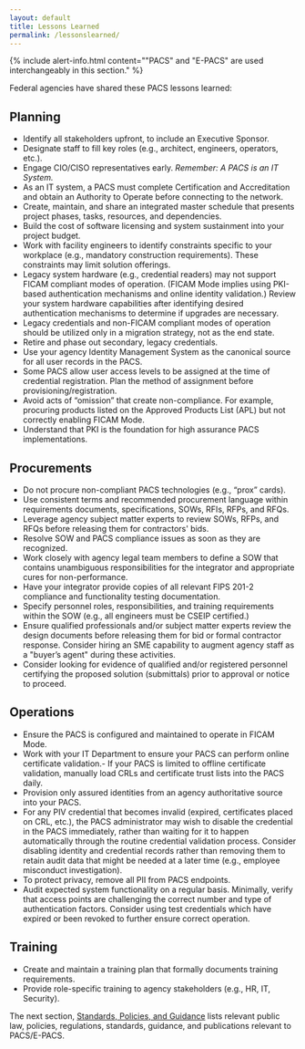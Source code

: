 ```yaml
---
layout: default
title: Lessons Learned
permalink: /lessonslearned/
---
```


{% include alert-info.html content="\"PACS\" and \"E-PACS\" are used interchangeably in this section." %}

Federal agencies have shared these PACS lessons learned:

## Planning
- Identify all stakeholders upfront, to include an Executive Sponsor.
- Designate staff to fill key roles (e.g., architect, engineers, operators, etc.).
- Engage CIO/CISO representatives early. _Remember: A PACS is an IT System._
- As an IT system, a PACS must complete Certification and Accreditation and obtain an Authority to Operate before connecting to the network.
- Create, maintain, and share an integrated master schedule that presents project phases, tasks, resources, and dependencies.
- Build the cost of software licensing and system sustainment into your project budget.
- Work with facility engineers to identify constraints specific to your workplace (e.g., mandatory construction requirements). These constraints may limit solution offerings.
- Legacy system hardware (e.g., credential readers) may not support FICAM compliant modes of operation. (FICAM Mode implies using PKI-based authentication mechanisms and online identity validation.) Review your system hardware capabilities after identifying desired authentication mechanisms to determine if upgrades are necessary. 
- Legacy credentials and non-FICAM compliant modes of operation should be utilized only in a migration strategy, not as the end state.
- Retire and phase out secondary, legacy credentials.
- Use your agency Identity Management System as the canonical source for all user records in the PACS.
- Some PACS allow user access levels to be assigned at the time of credential registration. Plan the method of assignment before provisioning/registration.
- Avoid acts of “omission” that create non-compliance. For example, procuring products listed on the Approved Products List (APL) but not correctly enabling FICAM Mode.
- Understand that PKI is the foundation for high assurance PACS implementations.


## Procurements
- Do not procure non-compliant PACS technologies (e.g., “prox” cards).
- Use consistent terms and recommended procurement language within requirements documents, specifications, SOWs, RFIs, RFPs, and RFQs. 
- Leverage agency subject matter experts to review SOWs, RFPs, and RFQs before releasing them for contractors' bids.
- Resolve SOW and PACS compliance issues as soon as they are recognized.
- Work closely with agency legal team members to define a SOW that contains unambiguous responsibilities for the integrator and appropriate cures for non-performance.
- Have your integrator provide copies of all relevant FIPS 201-2 compliance and functionality testing documentation.
- Specify personnel roles, responsibilities, and training requirements within the SOW (e.g., all engineers must be CSEIP certified.)
- Ensure qualified professionals and/or subject matter experts review the design documents before releasing them for bid or formal contractor response. Consider hiring an SME capability to augment agency staff as a "buyer’s agent" during these activities.
- Consider looking for evidence of qualified and/or registered personnel certifying the proposed solution (submittals) prior to approval or notice to proceed.


## Operations
- Ensure the PACS is configured and maintained to operate in FICAM Mode. 
- Work with your IT Department to ensure your PACS can perform online certificate validation.- If your PACS is limited to offline certificate validation, manually load CRLs and certificate trust lists into the PACS daily.
- Provision only assured identities from an agency authoritative source into your PACS.
- For any PIV credential that becomes invalid (expired, certificates placed on CRL, etc.), the PACS administrator may wish to disable the credential in the PACS immediately, rather than waiting for it to happen automatically through the routine credential validation process.  Consider disabling identity and credential records rather than removing them to retain audit data that might be needed at a later time (e.g., employee misconduct investigation).
- To protect privacy, remove all PII from PACS endpoints.
- Audit expected system functionality on a regular basis.  Minimally, verify that access points are challenging the correct number and type of authentication factors. Consider using test credentials which have expired or been revoked to further ensure correct operation.


## Training
- Create and maintain a training plan that formally documents training requirements.
- Provide role-specific training to agency stakeholders (e.g., HR, IT, Security).

The next section, [Standards, Policies, and Guidance]({{site.baseurl}}/standards/) lists relevant public law, policies, regulations, standards, guidance, and publications relevant to PACS/E-PACS.
